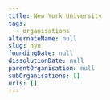 ```yaml
---
title: New York University
tags:
  - organisations
alternateName: null
slug: nyu
foundingDate: null
dissolutionDate: null
parentOrganisation: null
subOrganisations: []
urls: []
---
```

